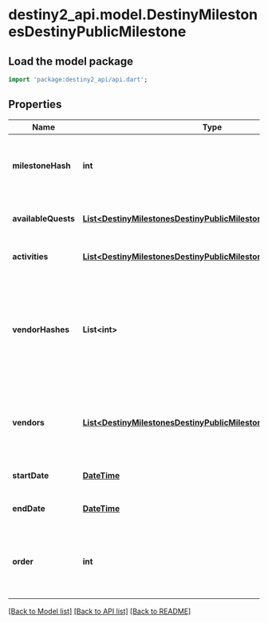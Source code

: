 # destiny2_api.model.DestinyMilestonesDestinyPublicMilestone

## Load the model package
```dart
import 'package:destiny2_api/api.dart';
```

## Properties
Name | Type | Description | Notes
------------ | ------------- | ------------- | -------------
**milestoneHash** | **int** | The hash identifier for the milestone. Use it to look up the DestinyMilestoneDefinition for static data about the Milestone. | [optional] [default to null]
**availableQuests** | [**List&lt;DestinyMilestonesDestinyPublicMilestoneQuest&gt;**](DestinyMilestonesDestinyPublicMilestoneQuest.md) | A milestone not need have even a single quest, but if there are active quests they will be returned here. | [optional] [default to []]
**activities** | [**List&lt;DestinyMilestonesDestinyPublicMilestoneChallengeActivity&gt;**](DestinyMilestonesDestinyPublicMilestoneChallengeActivity.md) |  | [optional] [default to []]
**vendorHashes** | **List&lt;int&gt;** | Sometimes milestones - or activities active in milestones - will have relevant vendors. These are the vendors that are currently relevant.  Deprecated, already, for the sake of the new \&quot;vendors\&quot; property that has more data. What was I thinking. | [optional] [default to []]
**vendors** | [**List&lt;DestinyMilestonesDestinyPublicMilestoneVendor&gt;**](DestinyMilestonesDestinyPublicMilestoneVendor.md) | This is why we can&#39;t have nice things. This is the ordered list of vendors to be shown that relate to this milestone, potentially along with other interesting data. | [optional] [default to []]
**startDate** | [**DateTime**](DateTime.md) | If known, this is the date when the Milestone started/became active. | [optional] [default to null]
**endDate** | [**DateTime**](DateTime.md) | If known, this is the date when the Milestone will expire/recycle/end. | [optional] [default to null]
**order** | **int** | Used for ordering milestones in a display to match how we order them in BNet. May pull from static data, or possibly in the future from dynamic information. | [optional] [default to null]

[[Back to Model list]](../README.md#documentation-for-models) [[Back to API list]](../README.md#documentation-for-api-endpoints) [[Back to README]](../README.md)


